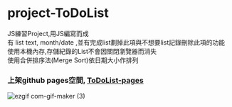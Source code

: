 # project-ToDoList
JS練習Project,用JS編寫而成<br/>
有 list text, month/date ,並有完成list劃掉此項與不想要list記錄刪除此項的功能<br/>
使用本機內存,存儲紀錄的List不會因關閉瀏覽器而消失<br/>
使用合併排序法(Merge Sort)依日期大小作排列<br/>
<h3>上架github pages空間,  
<a href="https://qcmytm.github.io/project-ToDoList/">ToDoList-pages</a><br/></h3>

![ezgif com-gif-maker (3)](https://user-images.githubusercontent.com/107973729/216778176-2b3cecb7-277a-4c93-88ea-cad68e5d1152.gif)
